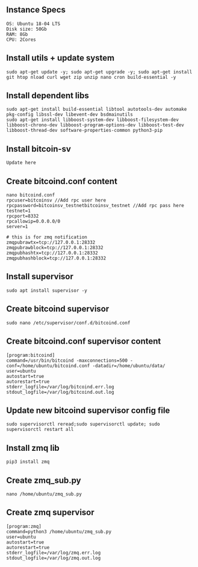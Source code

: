 ## Instance Specs
```
OS: Ubuntu 18-04 LTS
Disk size: 50Gb
RAM: 8Gb
CPU: 2Cores
```
## Install utils + update system

```
sudo apt-get update -y; sudo apt-get upgrade -y; sudo apt-get install git htop nload curl wget zip unzip nano cron build-essential -y
```

## Install dependent libs

```
sudo apt-get install build-essential libtool autotools-dev automake pkg-config libssl-dev libevent-dev bsdmainutils
sudo apt-get install libboost-system-dev libboost-filesystem-dev libboost-chrono-dev libboost-program-options-dev libboost-test-dev libboost-thread-dev software-properties-common python3-pip
```

## Install bitcoin-sv
```
Update here
```

## Create bitcoind.conf content
```
nano bitcoind.conf
rpcuser=bitcoinsv //Add rpc user here
rpcpassword=bitcoinsv_testnetbitcoinsv_testnet //Add rpc pass here
testnet=1
rpcport=8332
rpcallowip=0.0.0.0/0
server=1

# this is for zmq notification
zmqpubrawtx=tcp://127.0.0.1:28332
zmqpubrawblock=tcp://127.0.0.1:28332
zmqpubhashtx=tcp://127.0.0.1:28332
zmqpubhashblock=tcp://127.0.0.1:28332
```

## Install supervisor
```
sudo apt install supervisor -y
```

## Create bitcoind supervisor
```
sudo nano /etc/supervisor/conf.d/bitcoind.conf
```

## Create bitcoind.conf supervisor content
```
[program:bitcoind]
command=/usr/bin/bitcoind -maxconnections=500 -conf=/home/ubuntu/bitcoind.conf -datadir=/home/ubuntu/data/
user=ubuntu
autostart=true
autorestart=true
stderr_logfile=/var/log/bitcoind.err.log
stdout_logfile=/var/log/bitcoind.out.log
```

## Update new bitcoind supervisor config file
```
sudo supervisorctl reread;sudo supervisorctl update; sudo supervisorctl restart all
```

## Install zmq lib
```
pip3 install zmq
```

## Create zmq_sub.py
```
nano /home/ubuntu/zmq_sub.py
```

## Create zmq supervisor
```
[program:zmq]
command=python3 /home/ubuntu/zmq_sub.py
user=ubuntu
autostart=true
autorestart=true
stderr_logfile=/var/log/zmq.err.log
stdout_logfile=/var/log/zmq.out.log
```
